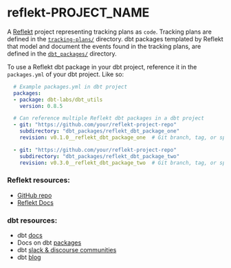 # reflekt-PROJECT_NAME
A [Reflekt](https://github.com/GClunies/reflekt) project representing tracking plans as `code`. Tracking plans are defined in the [`tracking-plans/`](tracking-plans/) directory. dbt packages templated by Reflekt that model and document the events found in the tracking plans, are defined in the [`dbt_packages/`](dbt_packages/) directory.

To use a Reflekt dbt package in your dbt project, reference it in the `packages.yml` of your dbt project. Like so:
```yaml
  # Example packages.yml in dbt project
  packages:
  - package: dbt-labs/dbt_utils
    version: 0.8.5

  # Can reference multiple Reflekt dbt packages in a dbt project
  - git: "https://github.com/your/reflekt-project-repo"
    subdirectory: "dbt_packages/reflekt_dbt_package_one"
    revision: v0.1.0__reflekt_dbt_package_one  # Git branch, tag, or specific commit (full 40-character hash)

  - git: "https://github.com/your/reflekt-project-repo"
    subdirectory: "dbt_packages/reflekt_dbt_package_two"
    revision: v0.3.0__reflekt_dbt_package_two  # Git branch, tag, or specific commit (full 40-character hash)
  ```

### Reflekt resources:
- [GitHub repo](https://github.com/GClunies/reflekt)
- [Reflekt Docs](https://github.com/GClunies/reflekt/blob/main/docs/DOCUMENTATION.md/#reflekt-docs)

### dbt resources:
- dbt [docs](https://docs.getdbt.com/docs/introduction)
- Docs on dbt [packages](https://docs.getdbt.com/docs/building-a-dbt-project/package-management/)
- dbt [slack & discourse communities](https://community.getdbt.com/)
- dbt [blog](https://blog.getdbt.com/)

